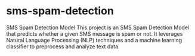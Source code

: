 # sms-spam-detection
SMS Spam Detection Model This project is an SMS Spam Detection Model that predicts whether a given SMS message is spam or not. It leverages Natural Language Processing (NLP) techniques and a machine learning classifier to preprocess and analyze text data.
